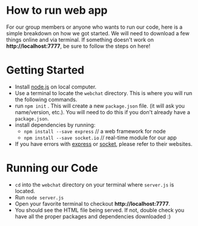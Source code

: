 # How to run web app
For our group members or anyone who wants to run our code, here is a simple breakdown on how we got started. We will need to download a few things online and via terminal. If something doesn't work on **http://localhost:7777**, be sure to follow the steps on here!

# Getting Started
 - Install [node.js](https://nodejs.org/en/) on local computer.
 - Use a terminal to locate the `webchat` directory. This is where you will run the following commands.
-   run  `npm init`  . This will create a new  `package.json`  file. (it will ask you name/version, etc.). You will need to do this if you don't already have a `package.json`.
-   install dependencies by running:
    -   `npm install --save express`  // a web framework for node
    -   `npm install --save socket.io`  // real-time module for our app
- If you have errors with [express](https://expressjs.com/) or [socket](https://socket.io/docs/), please refer to their websites. 

# Running our Code
 - `cd` into the `webchat` directory on your terminal where `server.js` is located.
 - Run  `node server.js` 
 - Open your favorite terminal to checkout **http://localhost:7777**.
 - You should see the HTML file being served. If not, double check you have all the proper packages and dependencies downloaded :) 
